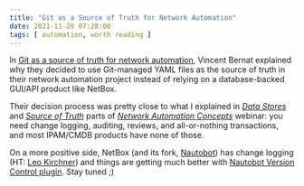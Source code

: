 ```yaml
---
title: "Git as a Source of Truth for Network Automation"
date: 2021-11-28 07:28:00
tags: [ automation, worth reading ]
---
```

In [Git as a source of truth for network automation](https://vincent.bernat.ch/en/blog/2021-source-of-truth-network), Vincent Bernat explained why they decided to use Git-managed YAML files as the source of truth in their network automation project instead of relying on a database-backed GUI/API product like NetBox.

Their decision process was pretty close to what I explained in *[Data Stores](https://my.ipspace.net/bin/list?id=AutConcepts#DATASTORE)* and *[Source of Truth](https://my.ipspace.net/bin/list?id=AutConcepts#SSOT)* parts of _[Network Automation Concepts](https://www.ipspace.net/Network_Automation_Concepts)_ webinar: you need change logging, auditing, reviews, and all-or-nothing transactions, and most IPAM/CMDB products have none of those. 

On a more positive side, NetBox (and its fork, [Nautobot](https://blog.networktocode.com/post/why-did-network-to-code-fork-netbox/)) has change logging (HT: [Leo Kirchner](https://blog.kirchne.red/)) and things are getting much better with [Nautobot Version Control plugin](https://www.dolthub.com/blog/2021-09-24-announcing-nautobot-on-dolt/). Stay tuned ;)
